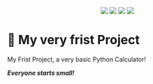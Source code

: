 <p align="center">
   <img src="https://img.shields.io/badge/language-python-blue?style"/>
   <img src="https://img.shields.io/github/stars/phlipde/My-very-frist-Project"/>
   <img src="https://img.shields.io/github/forks/phlipde/My-very-frist-Project"/>
   <img src="https://badges.pufler.dev/visits/phlipde/My-very-frist-Project?color=blue"/>
</p>

# 🌱 My very frist Project
My Frist Project, a very basic Python Calculator!

***Everyone starts small!***
